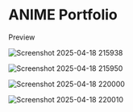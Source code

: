 # ANIME Portfolio


Preview



![Screenshot 2025-04-18 215938](https://github.com/user-attachments/assets/a93580fe-c739-4ea2-8cd4-ab8bd1032a22)


![Screenshot 2025-04-18 215950](https://github.com/user-attachments/assets/aaf1cb21-1fec-490f-a526-d2678da97faa)


![Screenshot 2025-04-18 220000](https://github.com/user-attachments/assets/4811c614-1f3d-45d7-8dc5-903d1bb77e4b)



![Screenshot 2025-04-18 220010](https://github.com/user-attachments/assets/6b74902b-cc04-40a8-bf79-2817c28aef0b)
